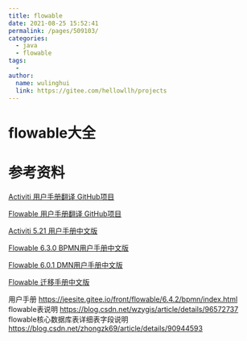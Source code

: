 ```yaml
---
title: flowable
date: 2021-08-25 15:52:41
permalink: /pages/509103/
categories:
  - java
  - flowable
tags:
  - 
author: 
  name: wulinghui
  link: https://gitee.com/hellowllh/projects
---
```

# flowable大全







# 参考资料

[Activiti 用户手册翻译 GitHub项目](https://github.com/TKJohn/activiti-userguide)

[Flowable 用户手册翻译 GitHub项目](https://github.com/TKJohn/flowable-userguide)

[Activiti 5.21 用户手册中文版](https://tkjohn.github.io/activiti-userguide)

[Flowable 6.3.0 BPMN用户手册中文版](https://tkjohn.github.io/flowable-userguide)

[Flowable 6.0.1 DMN用户手册中文版](https://tkjohn.github.io/flowable-userguide-dmn)

[Flowable 迁移手册中文版](https://tkjohn.github.io/flowable-userguide/migration.html)



用户手册
https://jeesite.gitee.io/front/flowable/6.4.2/bpmn/index.html
flowable表说明
https://blog.csdn.net/wzygis/article/details/96572737
flowable核心数据库表详细表字段说明
https://blog.csdn.net/zhongzk69/article/details/90944593


